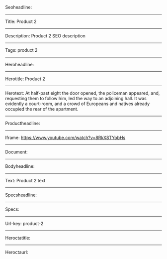 Seoheadline: 

----

Title: Product 2

----

Description: Product 2 SEO description

----

Tags: product 2

----

Heroheadline: 

----

Herotitle: Product 2

----

Herotext: At half-past eight the door opened, the policeman appeared, and, requesting them to follow him, led the way to an adjoining hall. It was evidently a court-room, and a crowd of Europeans and natives already occupied the rear of the apartment.

----

Productheadline: 

----

Iframe: https://www.youtube.com/watch?v=8RkX8TYobHs

----

Document: 

----

Bodyheadline: 

----

Text: Product 2 text

----

Specsheadline: 

----

Specs: 

----

Url-key: product-2

----

Heroctatitle: 

----

Heroctaurl: 